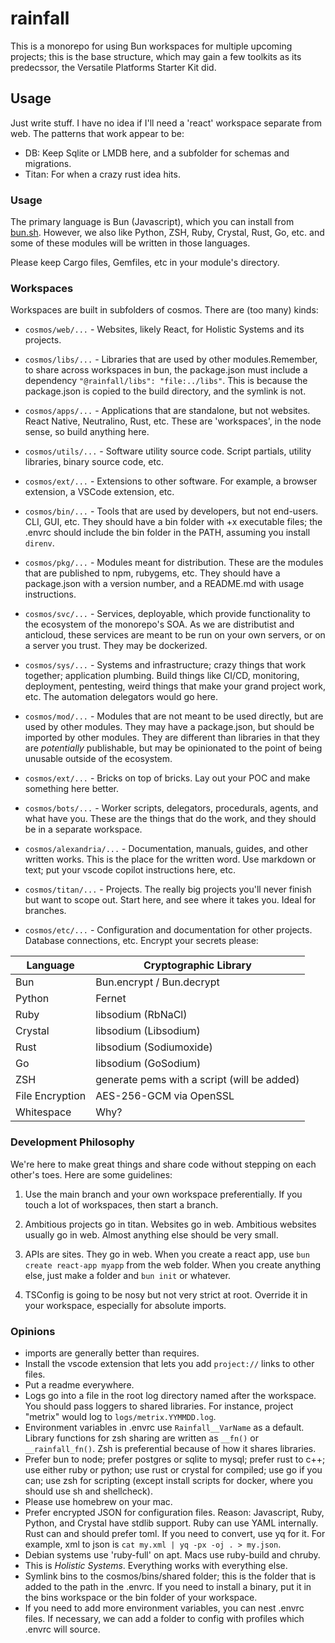 # rainfall

This is a monorepo for using Bun workspaces for multiple upcoming projects; this is the base structure, which may gain a few toolkits as its predecssor, the Versatile Platforms Starter Kit did.


## Usage

Just write stuff. I have no idea if I'll need a 'react' workspace separate from web. The patterns that work appear to be:

* DB: Keep Sqlite or LMDB here, and a subfolder for schemas and migrations.
* Titan: For when a crazy rust idea hits.

### Usage

The primary language is Bun (Javascript), which you can install from [bun.sh](https://bun.sh). However, we also like Python, ZSH, Ruby, Crystal, Rust, Go, etc. and some of these modules will be written in those languages.

Please keep Cargo files, Gemfiles, etc in your module's directory.

### Workspaces

Workspaces are built in subfolders of cosmos. There are (too many) kinds:

* `cosmos/web/...` - Websites, likely React, for Holistic Systems and its projects.

* `cosmos/libs/...` - Libraries that are used by other modules.Remember, to share across workspaces in bun, the package.json must include a dependency `"@rainfall/libs": "file:../libs"`. This is because the package.json is copied to the build directory, and the symlink is not.

* `cosmos/apps/...` - Applications that are standalone, but not websites. React Native, Neutralino, Rust, etc. These are 'workspaces', in the node sense, so build anything here.

* `cosmos/utils/...` - Software utility source code. Script partials, utility libraries, binary source code, etc.

* `cosmos/ext/...` - Extensions to other software. For example, a browser extension, a VSCode extension, etc.

* `cosmos/bin/...` - Tools that are used by developers, but not end-users. CLI, GUI, etc. They should have a bin folder with +x executable files; the .envrc should include the bin folder in the PATH, assuming you install `direnv`.

* `cosmos/pkg/...` - Modules meant for distribution. These are the modules that are published to npm, rubygems, etc. They should have a package.json with a version number, and a README.md with usage instructions.

* `cosmos/svc/...` - Services, deployable, which provide functionality to the ecosystem of the monorepo's SOA. As we are distributist and anticloud, these services are meant to be run on your own servers, or on a server you trust. They may be dockerized.

* `cosmos/sys/...` - Systems and infrastructure; crazy things that work together; application plumbing. Build things like CI/CD, monitoring, deployment, pentesting, weird things that make your grand project work, etc. The automation delegators would go here.

* `cosmos/mod/...` - Modules that are not meant to be used directly, but are used by other modules. They may have a package.json, but should be imported by other modules. They are different than libraries in that they are *potentially* publishable, but may be opinionated to the point of being unusable outside of the ecosystem.

* `cosmos/ext/...` - Bricks on top of bricks. Lay out your POC and make something here better.

* `cosmos/bots/...` - Worker scripts, delegators, procedurals, agents, and what have you. These are the things that do the work, and they should be in a separate workspace.

* `cosmos/alexandria/...` - Documentation, manuals, guides, and other written works. This is the place for the written word. Use markdown or text; put your vscode copilot instructions here, etc.

* `cosmos/titan/...` - Projects. The really big projects you'll never finish but want to scope out. Start here, and see where it takes you. Ideal for branches.

* `cosmos/etc/...` - Configuration and documentation for other projects. Database connections, etc. Encrypt your secrets please:

Language              |   Cryptographic Library
----------------------|-------------------------
Bun                   |  Bun.encrypt / Bun.decrypt
Python                |  Fernet
Ruby                  |  libsodium (RbNaCl)
Crystal               |  libsodium (Libsodium)
Rust                  |  libsodium (Sodiumoxide)
Go                    |  libsodium (GoSodium)
ZSH                   |  generate pems with a script (will be added)
File Encryption       |  AES-256-GCM via OpenSSL
Whitespace            |  Why?

### Development Philosophy

We're here to make great things and share code without stepping on each other's toes. Here are some guidelines:

1. Use the main branch and your own workspace preferentially. If you touch a lot of workspaces, then start a branch.

2. Ambitious projects go in titan. Websites go in web. Ambitious websites usually go in web. Almost anything else should be very small.

3. APIs are sites. They go in web. When you create a react app, use `bun create react-app myapp` from the web folder. When you create anything else, just make a folder and `bun init` or whatever.

4. TSConfig is going to be nosy but not very strict at root. Override it in your workspace, especially for absolute imports.

### Opinions

* imports are generally better than requires.
* Install the vscode extension that lets you add `project://` links to other files.
* Put a readme everywhere.
* Logs go into a file in the root log directory named after the workspace. You should pass loggers to shared libraries. For instance, project "metrix" would log to `logs/metrix.YYMMDD.log`.
* Environment variables in .envrc use `Rainfall__VarName` as a default. Library functions for zsh sharing are written as `__fn()` or `__rainfall_fn()`. Zsh is preferential because of how it shares libraries.
* Prefer bun to node; prefer postgres or sqlite to mysql; prefer rust to c++; use either ruby or python; use rust or crystal for compiled; use go if you can; use zsh for scripting (except install scripts for docker, where you should use sh and shellcheck).
* Please use homebrew on your mac.
* Prefer encrypted JSON for configuration files. Reason: Javascript, Ruby, Python, and Crystal have stdlib support. Ruby can use YAML internally. Rust can and should prefer toml. If you need to convert, use yq for it. For example, xml to json is `cat my.xml | yq -px -oj . > my.json`.
* Debian systems use 'ruby-full' on apt. Macs use ruby-build and chruby.
* This is *Holistic Systems*. Everything works with everything else.
* Symlink bins to the cosmos/bins/shared folder; this is the folder that is added to the path in the .envrc. If you need to install a binary, put it in the bins workspace or the bin folder of your workspace.
* If you need to add more environment variables, you can nest .envrc files. If necessary, we can add a folder to config with profiles which .envrc will source.
